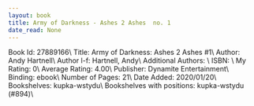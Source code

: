 ```yaml
---
layout: book
title: Army of Darkness - Ashes 2 Ashes  no. 1
date_read: None
---
```


Book Id: 27889166\ 
Title: Army of Darkness: Ashes 2 Ashes #1\ 
Author: Andy Hartnell\ 
Author l-f: Hartnell, Andy\ 
Additional Authors: \ 
ISBN: \ 
My Rating: 0\ 
Average Rating: 4.00\ 
Publisher: Dynamite Entertainment\ 
Binding: ebook\ 
Number of Pages: 21\ 
Date Added: 2020/01/20\ 
Bookshelves: kupka-wstydu\ 
Bookshelves with positions: kupka-wstydu (#894)\ 

